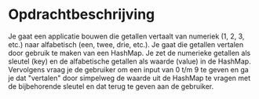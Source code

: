 # Opdrachtbeschrijving
Je gaat een applicatie bouwen die getallen vertaalt van numeriek (1, 2, 3, etc.) naar alfabetisch (een, twee, drie, etc.). Je gaat die getallen vertalen door gebruik te maken van een HashMap. Je zet de numerieke getallen als sleutel (key) en de alfabetische getallen als waarde (value) in de HashMap. Vervolgens vraag je de gebruiker om een input van 0 t/m 9 te geven en ga je dat "vertalen" door simpelweg de waarde uit de HashMap te vragen met de bijbehorende sleutel en dat terug te geven aan de gebruiker.

